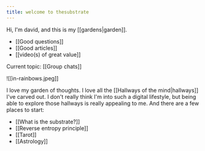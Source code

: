 ```yaml
---
title: welcome to thesubstrate
---
```

Hi, I'm david, and this is my [[gardens|garden]].

- [[Good questions]]
- [[Good articles]]
- [[video(s) of great value]]

Current topic: [[Group chats]]

![[in-rainbows.jpeg]]

I love my garden of thoughts. I love all the [[Hallways of the mind|hallways]] I've carved out. 
I don't really think I'm into such a digital lifestyle, but being able to explore those hallways is really appealing to me. And there are a few places to start:

- [[What is the substrate?]]
- [[Reverse entropy principle]]
- [[Tarot]]
- [[Astrology]]